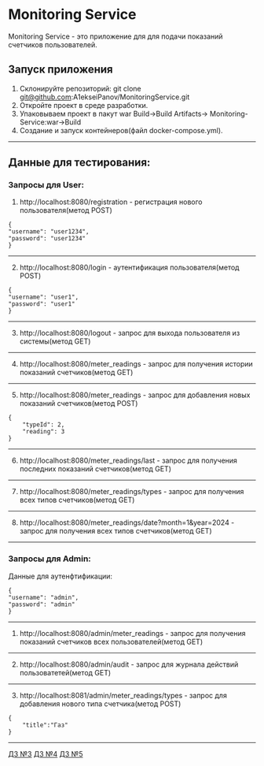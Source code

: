 # Monitoring Service

Monitoring Service - это приложение для для подачи показаний счетчиков пользователей.

## Запуск приложения

1. Склонируйте репозиторий:
   git clone git@github.com:A1ekseiPanov/MonitoringService.git
2. Откройте проект в среде разработки.
3. Упаковываем проект в пакут war Build->Build Artifacts-> Monitoring-Service:war->Build
4. Создание и запуск контейнеров(файл docker-compose.yml).
-----------------------------

## Данные для тестирования:
### Запросы для User:
1. http://localhost:8080/registration - регистрация нового пользователя(метод POST)
```
{
"username": "user1234",
"password": "user1234"
}
```
-----------------------------
2. http://localhost:8080/login - аутентификация пользователя(метод POST)
```
{
"username": "user1",
"password": "user1"
}
```
-----------------------------
3. http://localhost:8080/logout - запрос для выхода пользователя из системы(метод GET)
-----------------------------
4. http://localhost:8080/meter_readings - запрос для получения истории показаний счетчиков(метод GET)
-----------------------------
5. http://localhost:8080/meter_readings - запрос для добавления новых показаний счетчиков(метод POST)
```
{
    "typeId": 2,
    "reading": 3
}
```
-----------------------------
6. http://localhost:8080/meter_readings/last - запрос для получения последних показаний счетчиков(метод GET)
-----------------------------
7. http://localhost:8080/meter_readings/types - запрос для получения всех типов счетчиков(метод GET)
-----------------------------
8. http://localhost:8080/meter_readings/date?month=1&year=2024 - запрос для получения всех типов счетчиков(метод GET)
-----------------------------

### Запросы для Admin:

Данные для аутенфтификации:
```
{
"username": "admin",
"password": "admin"
}
```
-----------------------------
1. http://localhost:8080/admin/meter_readings - запрос для получения показаний счетчиков всех пользователей(метод GET)
-----------------------------
2. http://localhost:8080/admin/audit - запрос для журнала действий пользоватетей(метод GET)
-----------------------------
3. http://localhost:8081/admin/meter_readings/types - запрос для добавления нового типа счетчика(метод POST)
```
{
    "title":"Газ"
}
```
-----------------------------

[ДЗ №3](https://github.com/A1ekseiPanov/MonitoringService/pull/3)
[ДЗ №4](https://github.com/A1ekseiPanov/MonitoringService/pull/4)
[ДЗ №5](https://github.com/A1ekseiPanov/MonitoringService/pull/5)
